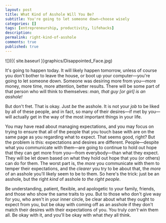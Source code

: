 ```yaml
---
layout: post
title: What Kind of Asshole Will You Be?
subtitle: You're going to let someone down—choose wisely
categories: []
tags: [entrepreneurship, productivity, lifehacks]
description:
permalink: right-kind-of-asshole
comments: true
published: true
---
```

![]({{ site.baseurl }}graphics/Disappointed_Face.jpg)

It's going to happen today. It will likely happen tomorrow, unless of course you don't bother to leave the house, or boot up your computer—you're going to let someone down. Someone was desiring more from you—more money, more time, more attention, better results. There will be some part of that person who will think to themselves: *man, that guy [or girl] is an asshole!*
<!--more-->    
But don't fret. That is okay. Just *be* the asshole. It is not your *job* to be liked by all of these people, and in fact, so many of their desires—if met by you—will actually get in the way of the most important things in your life.

You may have read about managing expectations, and you may focus on trying to ensure that all of the people that you touch base with are on the same page as you regarding what to expect. That seems good, right? But the problem is this: expectations and desires are different. People—despite what you communicate with them—are going to continue to hold out hope that they can get more from you—from everybody—than what they expect. They will be let down based on what they hold out hope that you (or others) can do for them. The worst part is, the *more* you communicate with them to temper their expectations, and the *clearer* you try to be about that, the *more* of an asshole you'll likely seem to be to them. So here's the trick: just be an asshole, but the right *kind* of asshole *to the right people*.

Be understanding, patient, flexible, and apologetic to your family, friends, and those who show the same traits to you. But to those who don't give way for you, who aren't in your inner circle, be clear about what they ought to expect from you, but be okay with coming off as an asshole if they don't match their desires with their expectations of you. You truly *can't* win them all. Be okay with it, and you'll be okay with what *they* all think.
